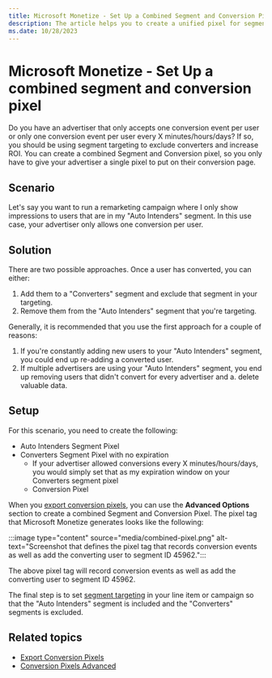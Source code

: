 ```yaml
---
title: Microsoft Monetize - Set Up a Combined Segment and Conversion Pixel
description: The article helps you to create a unified pixel for segmentation and conversion tracking, simplifying implementation on advertisers conversion pages.
ms.date: 10/28/2023
---
```


# Microsoft Monetize - Set Up a combined segment and conversion pixel

Do you have an advertiser that only accepts one conversion event per user or only one conversion event per user every X minutes/hours/days? If so, you should be using segment targeting to exclude converters and increase ROI. You can create a combined Segment and Conversion pixel, so you only have to give your advertiser a single pixel to put on their
conversion page.

## Scenario

Let's say you want to run a remarketing campaign where I only show impressions to users that are in my "Auto Intenders" segment. In this use case, your advertiser only allows one conversion per user.

## Solution

There are two possible approaches. Once a user has converted, you can either:

1. Add them to a "Converters" segment and exclude that segment in your targeting.
1. Remove them from the "Auto Intenders" segment that you're targeting.

Generally, it is recommended that you use the first approach for a couple of reasons:

1. If you're constantly adding new users to your "Auto Intenders" segment, you could end up re-adding a converted user.
1. If multiple advertisers are using your "Auto Intenders" segment, you end up removing users that didn't convert for every advertiser and
    a. delete valuable data.

## Setup

For this scenario, you need to create the following:

- Auto Intenders Segment Pixel
- Converters Segment Pixel with no expiration
  - If your advertiser allowed conversions every X minutes/hours/days, you would simply set that as my expiration window on your Converters segment pixel
  - Conversion Pixel

When you [export conversion pixels](export-conversion-pixels.md), you can use the **Advanced Options** section to create a combined Segment and Conversion Pixel. The pixel tag that Microsoft Monetize generates looks like the following:

:::image type="content" source="media/combined-pixel.png" alt-text="Screenshot that defines the pixel tag that records conversion events as well as add the converting user to segment ID 45962.":::

The above pixel tag will record conversion events as well as add the converting user to segment ID 45962.

The final step is to set [segment targeting](segment-targeting.md) in your line item or campaign so that the "Auto Intenders" segment is included and the "Converters" segments is excluded.

## Related topics

- [Export Conversion Pixels](export-conversion-pixels.md)
- [Conversion Pixels Advanced](conversion-pixels-advanced.md)